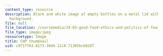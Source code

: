 ```yaml
---
content_type: resource
description: Black and white image of empty bottles on a metal lid with a concrete
  background.
file: null
file_location: /coursemedia/24-03-good-food-ethics-and-politics-of-food-spring-2017/c971f763817338d412c871305bc68287_24-03_chp-th.jpg
file_type: image/jpeg
resourcetype: Image
title: CHP thumbnail
uid: c971f763-8173-38d4-12c8-71305bc68287
---
```

